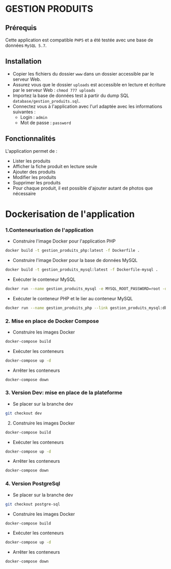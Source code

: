 # GESTION PRODUITS

## Prérequis
Cette application est compatible `PHP5` et a été testée avec une base de données `MySQL 5.7`.

## Installation
- Copier les fichiers du dossier `www` dans un dossier accessible par le serveur Web.
- Assurez vous que le dossier `uploads` est accessible en lecture et écriture par le serveur Web : `chmod 777 uploads`
- Importez la base de données test à partir du dump SQL `database/gestion_produits.sql`.
- Connectez vous à l'application avec l'url adaptée avec les informations suivantes :
    - Login : `admin`
    - Mot de passe : `password`

## Fonctionnalités
L'application permet de :
- Lister les produits
- Afficher la fiche produit en lecture seule
- Ajouter des produits
- Modifier les produits
- Supprimer les produits
- Pour chaque produit, il est possible d'ajouter autant de photos que nécessaire

# Dockerisation de l'application

### 1.Conteneurisation de l'application

- Construire l'image Docker pour l'application PHP
```bash
docker build -t gestion_produits_php:latest -f Dockerfile .
```

- Construire l'image Docker pour la base de données MySQL
```bash
docker build -t gestion_produits_mysql:latest -f Dockerfile-mysql .
```

- Exécuter le conteneur MySQL
```bash
docker run --name gestion_produits_mysql -e MYSQL_ROOT_PASSWORD=root -d gestion_produits_mysql:latest
```

- Exécuter le conteneur PHP et le lier au conteneur MySQL
```bash
docker run --name gestion_produits_php --link gestion_produits_mysql:db -p 80:80 -d gestion_produits_php:latest
```

### 2. Mise en place de Docker Compose

- Construire les images Docker
```bash
docker-compose build
```

- Exécuter les conteneurs
```bash
docker-compose up -d
```

- Arrêter les conteneurs
```bash
docker-compose down
```

### 3. Version Dev: mise en place de la plateforme

- Se placer sur la branche dev
```bash
git checkout dev
```

2. Construire les images Docker
```bash
docker-compose build
```

- Exécuter les conteneurs
```bash
docker-compose up -d
```

- Arrêter les conteneurs
```bash
docker-compose down
```

### 4. Version PostgreSql 

- Se placer sur la branche dev
```bash
git checkout postgre-sql
```

- Construire les images Docker
```bash
docker-compose build
```

- Exécuter les conteneurs
```bash
docker-compose up -d
```

- Arrêter les conteneurs
```bash
docker-compose down
```